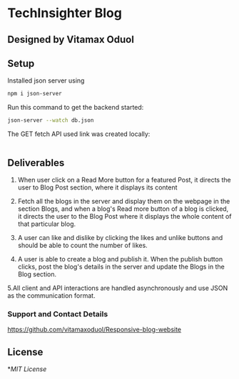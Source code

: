 # TechInsighter Blog

## Designed by Vitamax Oduol


## Setup
Installed json server using 

````sh
npm i json-server
````
Run this command to get the backend started:

```sh
json-server --watch db.json
```
The GET fetch API used link was created locally:
``````http://localhost:3000/blogs
``````


## Deliverables
1. When user click on a Read More button for a featured Post, it directs the user to Blog Post  section, where it displays its content

2. Fetch all the blogs in the server and display them on the webpage in the section Blogs, and when a blog's Read more button of a blog is clicked, it directs the user to the Blog Post where it displays the whole content of that particular blog.

3. A user can like and dislike by clicking the likes and unlike buttons and should be able to count the number of likes.

4. A user is able to create a blog and publish it.  When the publish button clicks, post the blog's details in the server and update the Blogs in the Blog section.

5.All client and API interactions are handled asynchronously and use JSON as the communication format.

 ### Support and Contact Details
https://github.com/vitamaxoduol/Responsive-blog-website

## License
**MIT License*
